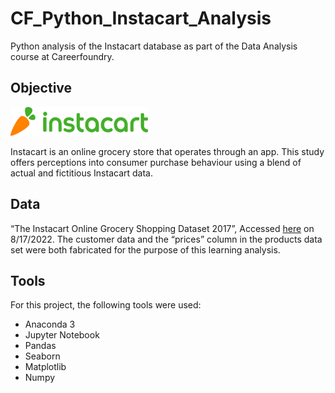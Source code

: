 # CF_Python_Instacart_Analysis

Python analysis of the Instacart database as part of the Data Analysis course at Careerfoundry.

## Objective
![Instacart](https://raw.githubusercontent.com/MattOssachuk/Instacart-repository/main/Picture1.png)

Instacart is an online grocery store that operates through an app. This study offers perceptions into consumer purchase behaviour using a blend of actual and fictitious Instacart data.

## Data
“The Instacart Online Grocery Shopping Dataset 2017”, Accessed [here](https://www.instacart.com/datasets/grocery-shopping-2017) on 8/17/2022.
The customer data and the “prices” column in the products data set were both fabricated for the purpose of this learning analysis.

## Tools
For this project, the following tools were used:
* Anaconda 3
* Jupyter Notebook
* Pandas
* Seaborn
* Matplotlib
* Numpy

